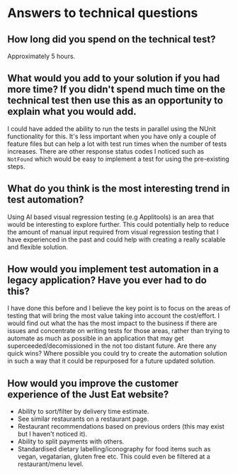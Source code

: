 # Answers to technical questions

## How long did you spend on the technical test?
Approximately 5 hours.

## What would you add to your solution if you had more time? If you didn't spend much time on the technical test then use this as an opportunity to explain what you would add.
I could have added the ability to run the tests in parallel using the NUnit functionality for this. It's less important when you have only a couple of feature files but can help a lot with test run times when the number of tests increases. 
There are other response status codes I noticed such as `NotFound` which would be easy to implement a test for using the pre-existing steps.

## What do you think is the most interesting trend in test automation?
Using AI based visual regression testing (e.g Applitools) is an area that would be interesting to explore further. This could potentially help to reduce the amount of manual input required from visual regression testing that I have experienced in the past and could help with creating a really scalable and flexible solution.

## How would you implement test automation in a legacy application? Have you ever had to do this?
I have done this before and I believe the key point is to focus on the areas of testing that will bring the most value taking into account the cost/effort. I would find out what the has the most impact to the business if there are issues and concentrate on writing tests for those areas, rather than trying to automate as much as possible in an application that may get superceeded/decomissioned in the not too distant future. Are there any quick wins? Where possible you could try to create the automation solution in such a way that it could be repurposed for a future updated solution.

## How would you improve the customer experience of the Just Eat website?
- Ability to sort/filter by delivery time estimate.
- See similar restaurants on a restaurant page.
- Restaurant recommendations based on previous orders (this may exist but I haven't noticed it).
- Ability to split payments with others.
- Standardised dietary labelling/iconography for food items such as vegan, vegatarian, gluten free etc. This could even be filtered at a restaurant/menu level.
